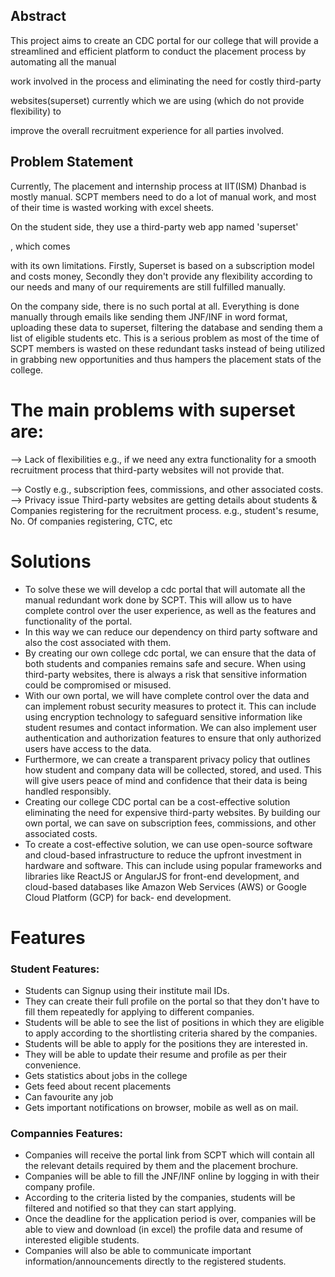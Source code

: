 ## Abstract
This project aims to create an CDC portal for our college that will provide a streamlined
and efficient platform to conduct the placement process by automating all the manual

work involved in the process and eliminating the need for costly third-party

websites(superset) currently which we are using (which do not provide flexibility) to

improve the overall recruitment experience for all parties involved.

## Problem Statement
Currently, The placement and internship process at IIT(ISM) Dhanbad is mostly
manual. SCPT members need to do a lot of manual work, and most of their time is
wasted working with excel sheets.

On the student side, they use a third-party web app named 'superset'

, which comes

with its own limitations.
Firstly, Superset is based on a subscription model and costs money, Secondly they
don't provide any flexibility according to our needs and many of our requirements are
still fulfilled manually.

On the company side, there is no such portal at all. Everything is done manually
through emails like sending them JNF/INF in word format, uploading these data to
superset, filtering the database and sending them a list of eligible students etc.
This is a serious problem as most of the time of SCPT members is wasted on these
redundant tasks instead of being utilized in grabbing new opportunities and thus
hampers the placement stats of the college.

# The main problems with superset are:
--> Lack of flexibilities
e.g., if we need any extra
functionality for a smooth
recruitment process that
third-party websites will
not provide that.

--> Costly
e.g., subscription fees,
commissions, and other
associated costs.
--> Privacy issue
Third-party websites are
getting details about students &
Companies registering for the
recruitment process.
e.g., student's resume, No. Of
companies registering, CTC, etc

# Solutions
* To solve these we will develop a cdc portal that will automate all the manual
redundant work done by SCPT. This will allow us to have complete control
over the user experience, as well as the features and functionality of the
portal.
* In this way we can reduce our dependency on third party software and also
the cost associated with them.
* By creating our own college cdc portal, we can ensure that the data of both
students and companies remains safe and secure. When using third-party
websites, there is always a risk that sensitive information could be
compromised or misused.
* With our own portal, we will have complete control over the data and can
implement robust security measures to protect it. This can include using
encryption technology to safeguard sensitive information like student
resumes and contact information. We can also implement user
authentication and authorization features to ensure that only authorized
users have access to the data.
* Furthermore, we can create a transparent privacy policy that outlines how
student and company data will be collected, stored, and used. This will give
users peace of mind and confidence that their data is being handled
responsibly.
* Creating our college CDC portal can be a cost-effective solution eliminating
the need for expensive third-party websites. By building our own portal, we
can save on subscription fees, commissions, and other associated costs.
* To create a cost-effective solution, we can use open-source software and
cloud-based infrastructure to reduce the upfront investment in hardware
and software. This can include using popular frameworks and libraries like
ReactJS or AngularJS for front-end development, and cloud-based databases
like Amazon Web Services (AWS) or Google Cloud Platform (GCP) for back-
end development. 

# Features
### Student Features:
* Students can Signup using their institute mail IDs.
* They can create their full profile on the portal so that they don't have to fill
them repeatedly for applying to different companies.
* Students will be able to see the list of positions in which they are eligible to
apply according to the shortlisting criteria shared by the companies.
* Students will be able to apply for the positions they are interested in.
* They will be able to update their resume and profile as per their convenience.
* Gets statistics about jobs in the college
* Gets feed about recent placements
* Can favourite any job
* Gets important notifications on browser, mobile as well as on mail.

### Compannies Features:
* Companies will receive the portal link from SCPT which will contain all the
relevant details required by them and the placement brochure.
* Companies will be able to fill the JNF/INF online by logging in with their
company profile.
* According to the criteria listed by the companies, students will be filtered
and notified so that they can start applying.
* Once the deadline for the application period is over, companies will be able
to view and download (in excel) the profile data and resume of interested
eligible students.
* Companies will also be able to communicate important
information/announcements directly to the registered students.
